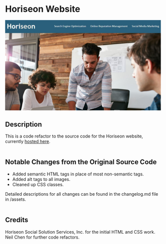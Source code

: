 # Horiseon Website

![website-splash](./assets/readme_assets/splash.jpg)

## Description

This is a code refactor to the source code for the Horiseon website, currently <a href="https://inknsharps.github.io/horiseon_website_code_refactor/" target="_blank">hosted here</a>.
<br><br>

## Notable Changes from the Original Source Code

* Added semantic HTML tags in place of most non-semantic tags.
* Added alt tags to all images.
* Cleaned up CSS classes.

Detailed descriptions for all changes can be found in the changelog.md file in /assets.
<br><br>
## Credits

Horiseon Social Solution Services, Inc. for the initial HTML and CSS work. <br>
Neil Chen for further code refactors.